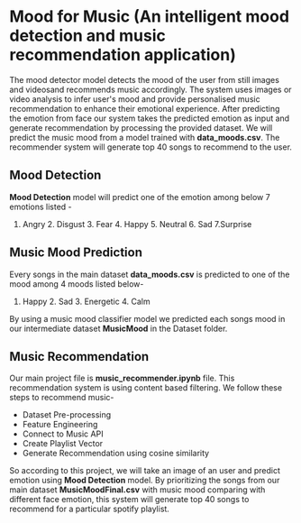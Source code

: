 Mood for Music (An intelligent mood detection and music recommendation application)
========================================================

The mood detector model detects the mood of the user from still images and videosand recommends music accordingly. The system uses images or video analysis to infer user's mood and provide personalised music recommendation to enhance their emotional experience.
After predicting the emotion from face our system takes the predicted emotion as input and generate recommendation by processing the provided dataset. We will predict the music mood from a model trained with **data_moods.csv**. The recommender system will generate top 40 songs to recommend to the user.

Mood Detection
--------------
**Mood Detection** model will predict one of the emotion among below 7 emotions listed - 
1. Angry 2. Disgust 3. Fear 4. Happy 5. Neutral 6. Sad 7.Surprise

Music Mood Prediction
---------------------

Every songs in the main dataset **data_moods.csv** is predicted to one of the mood among 4 moods listed below-
1. Happy    2. Sad 3. Energetic  4. Calm

By using a music mood classifier model we predicted each songs mood in our intermediate dataset **MusicMood** in the Dataset folder.

Music Recommendation
--------------------
Our main project file is **music_recommender.ipynb** file. This recommendation system is using content based filtering. We follow these steps to recommend music-
* Dataset Pre-processing
* Feature Engineering
* Connect to Music API
* Create Playlist Vector
* Generate Recommendation using cosine similarity

So according to this project, we will take an image of an user and predict emotion using **Mood Detection** model. By prioritizing the songs from our main dataset **MusicMoodFinal.csv** with music mood comparing with different face emotion, this system will generate top 40 songs to recommend for a particular spotify playlist. 


